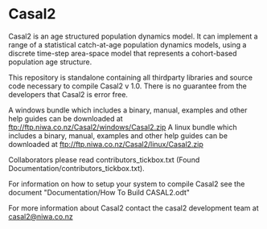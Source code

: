 Casal2
====

Casal2 is an age structured population dynamics model. It can implement a range of a statistical catch-at-age population dynamics models, using a discrete time-step area-space model that represents a cohort-based population age structure. 


This repository is standalone containing all thirdparty libraries and source code necessary to compile Casal2 v 1.0. There is no guarantee from the developers that Casal2 is error free.


A windows bundle which includes a binary, manual, examples and other help guides can be downloaded at ftp://ftp.niwa.co.nz/Casal2/windows/Casal2.zip
A linux bundle which includes a binary, manual, examples and other help guides can be downloaded at ftp://ftp.niwa.co.nz/Casal2/linux/Casal2.zip

Collaborators please read contributors_tickbox.txt (Found Documentation/contributors_tickbox.txt).

For information on how to setup your system to compile Casal2 see the document "Documentation/How To Build CASAL2.odt"

For more information about Casal2 contact the casal2 development team at casal2@niwa.co.nz
